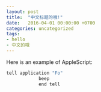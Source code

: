 ```yaml
---
layout: post
title:  "中文标题的哦!"
date:   2016-04-01 00:00:00 +0700
categories: uncategorized
tags:
- hello
- 中文的哦
---
```


Here is an example of AppleScript:

```c   
tell application "Fo"
            beep
	        end tell

```
